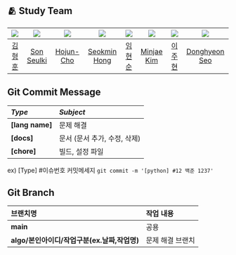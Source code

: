 ## :people_hugging: Study Team

|<img src="https://avatars.githubusercontent.com/u/58943980">|<img src="https://avatars.githubusercontent.com/u/126316476">|<img src="https://avatars.githubusercontent.com/u/67067346">|<img src="https://avatars.githubusercontent.com/u/48782012">|<img src="https://avatars.githubusercontent.com/u/66724166">|<img src="https://avatars.githubusercontent.com/u/33440010">|<img src="https://avatars.githubusercontent.com/u/76419137">|<img src="https://avatars.githubusercontent.com/u/108206977">|
|:-:|:-:|:-:|:-:|:-:|:-:|:-:|:-:|
|[김형훈](https://github.com/cryscham123)|[Son Seulki](https://github.com/dev-zoha)|[Hojun-Cho](https://github.com/Hojun-Cho)|[Seokmin Hong](https://github.com/hsmint)|[임현순](https://github.com/Hyun-Soon)|[Minjae Kim](https://github.com/minjae9610)|[이주현](https://github.com/way-code)|[Donghyeon Seo](https://github.com/west-eastH)|


## Git Commit Message
|*Type*|*Subject*|
|:---|:---|
|**[lang name]**|문제 해결|
|**[docs]**|문서 (문서 추가, 수정, 삭제)|
|**[chore]**|빌드, 설정 파일|

ex) [Type] #이슈번호 커밋메세지 `git commit -m '[python] #12 백준 1237'`


## Git Branch
|브랜치명|작업 내용|
|:---|:---|
|**main**|공용|
|**algo/본인아이디/작업구분(ex.날짜,작업명)**|문제 해결 브랜치|
